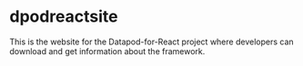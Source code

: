 # dpodreactsite

This is the website for the Datapod-for-React project where developers can  download and get information about the framework.
